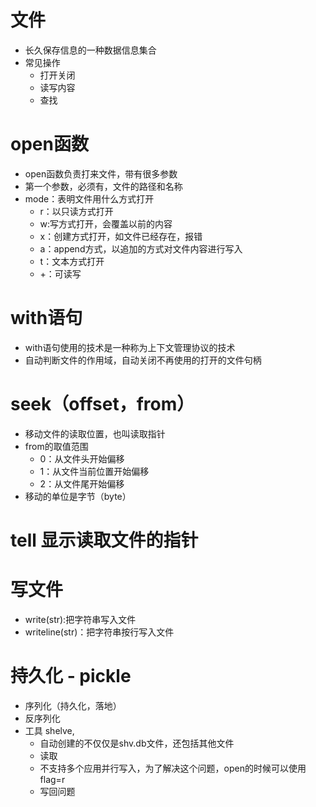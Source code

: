 # 文件
- 长久保存信息的一种数据信息集合
- 常见操作
    - 打开关闭
    - 读写内容
    - 查找
# open函数
- open函数负责打来文件，带有很多参数
- 第一个参数，必须有，文件的路径和名称
- mode：表明文件用什么方式打开
    - r：以只读方式打开
    - w:写方式打开，会覆盖以前的内容
    - x：创建方式打开，如文件已经存在，报错
    - a：append方式，以追加的方式对文件内容进行写入
    - t：文本方式打开
    - +：可读写
 
# with语句
- with语句使用的技术是一种称为上下文管理协议的技术
- 自动判断文件的作用域，自动关闭不再使用的打开的文件句柄

# seek（offset，from）      
- 移动文件的读取位置，也叫读取指针
- from的取值范围
    - 0：从文件头开始偏移
    - 1：从文件当前位置开始偏移
    - 2：从文件尾开始偏移  
- 移动的单位是字节（byte）

# tell 显示读取文件的指针

# 写文件
- write(str):把字符串写入文件
- writeline(str)：把字符串按行写入文件

# 持久化 - pickle
- 序列化（持久化，落地）
- 反序列化
- 工具 shelve,
    - 自动创建的不仅仅是shv.db文件，还包括其他文件
    - 读取
    - 不支持多个应用并行写入，为了解决这个问题，open的时候可以使用flag=r
    - 写回问题
     